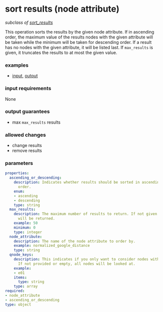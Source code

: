 # sort results (node attribute)

_subclass of [sort_results](./sort_results.md)_

This operation sorts the results by the given node attribute. If in ascending order, the maximum value of the results nodes with the given attribute will be taken while the minimum will be taken for descending order. If a result has no nodes with the given attribute, it will be listed last. If `max_results` is given, it truncates the results to at most the given value.

### examples

- [input](../examples/sort/messages/01_results_full.json), [output](../examples/sort/messages/04_sorted_results_node_attribute.json)

### input requirements

None

### output guarantees

- max `max_results` results

### allowed changes

- change results
- remove results

### parameters

```yaml
properties:
  ascending_or_descending:
    description: Indicates whether results should be sorted in ascending or descending
      order.
    enum:
    - ascending
    - descending
    type: string
  max_results:
    description: The maximum number of results to return. If not given all results
      will be returned.
    example: 50
    minimum: 0
    type: integer
  node_attribute:
    description: The name of the node attribute to order by.
    example: normalized_google_distance
    type: string
  qnode_keys:
    description: This indicates if you only want to consider nodes with specific node_keys.
      If not provided or empty, all nodes will be looked at.
    example:
    - e01
    items:
      type: string
    type: array
required:
- node_attribute
- ascending_or_descending
type: object
```
